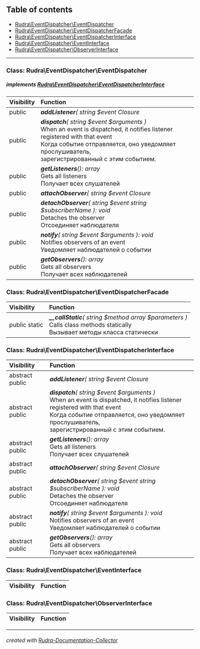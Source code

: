 ## Table of contents
- [Rudra\EventDispatcher\EventDispatcher](#rudra_eventdispatcher_eventdispatcher)
- [Rudra\EventDispatcher\EventDispatcherFacade](#rudra_eventdispatcher_eventdispatcherfacade)
- [Rudra\EventDispatcher\EventDispatcherInterface](#rudra_eventdispatcher_eventdispatcherinterface)
- [Rudra\EventDispatcher\EventInterface](#rudra_eventdispatcher_eventinterface)
- [Rudra\EventDispatcher\ObserverInterface](#rudra_eventdispatcher_observerinterface)
<hr>

<a id="rudra_eventdispatcher_eventdispatcher"></a>

### Class: Rudra\EventDispatcher\EventDispatcher
##### implements [Rudra\EventDispatcher\EventDispatcherInterface](#rudra_eventdispatcher_eventdispatcherinterface)
| Visibility | Function |
|:-----------|:---------|
|public|<em><strong>addListener</strong>( string $event  Closure|array $listener   $arguments ): void</em><br>Adds a listener for a specific event<br>Добавляет слушателя определенного события|
|public|<em><strong>dispatch</strong>( string $event   $arguments )</em><br>When an event is dispatched, it notifies listener registered with that event<br>Когда событие отправляется, оно уведомляет прослушиватель, <br>зарегистрированный с этим событием.|
|public|<em><strong>getListeners</strong>(): array</em><br>Gets all listeners<br>Получает всех слушателей|
|public|<em><strong>attachObserver</strong>( string $event  Closure|array $subscriber   $arguments ): void</em><br>Attaches an observer<br>Прикрепляет наблюдателя|
|public|<em><strong>detachObserver</strong>( string $event  string $subscriberName ): void</em><br>Detaches the observer<br>Отсоединяет наблюдателя|
|public|<em><strong>notify</strong>( string $event   $arguments ): void</em><br>Notifies observers of an event<br>Уведомляет наблюдателей о событии|
|public|<em><strong>getObservers</strong>(): array</em><br>Gets all observers<br>Получает всех наблюдателей|


<a id="rudra_eventdispatcher_eventdispatcherfacade"></a>

### Class: Rudra\EventDispatcher\EventDispatcherFacade
| Visibility | Function |
|:-----------|:---------|
|public static|<em><strong>__callStatic</strong>( string $method  array $parameters )</em><br>Calls class methods statically<br>Вызывает методы класса статически|


<a id="rudra_eventdispatcher_eventdispatcherinterface"></a>

### Class: Rudra\EventDispatcher\EventDispatcherInterface
| Visibility | Function |
|:-----------|:---------|
|abstract public|<em><strong>addListener</strong>( string $event  Closure|array $listener   $arguments ): void</em><br>Adds a listener for a specific event<br>Добавляет слушателя определенного события|
|abstract public|<em><strong>dispatch</strong>( string $event   $arguments )</em><br>When an event is dispatched, it notifies listener registered with that event<br>Когда событие отправляется, оно уведомляет прослушиватель, <br>зарегистрированный с этим событием.|
|abstract public|<em><strong>getListeners</strong>(): array</em><br>Gets all listeners<br>Получает всех слушателей|
|abstract public|<em><strong>attachObserver</strong>( string $event  Closure|array $subscriber   $arguments ): void</em><br>Attaches an observer<br>Прикрепляет наблюдателя|
|abstract public|<em><strong>detachObserver</strong>( string $event  string $subscriberName ): void</em><br>Detaches the observer<br>Отсоединяет наблюдателя|
|abstract public|<em><strong>notify</strong>( string $event   $arguments ): void</em><br>Notifies observers of an event<br>Уведомляет наблюдателей о событии|
|abstract public|<em><strong>getObservers</strong>(): array</em><br>Gets all observers<br>Получает всех наблюдателей|


<a id="rudra_eventdispatcher_eventinterface"></a>

### Class: Rudra\EventDispatcher\EventInterface
| Visibility | Function |
|:-----------|:---------|


<a id="rudra_eventdispatcher_observerinterface"></a>

### Class: Rudra\EventDispatcher\ObserverInterface
| Visibility | Function |
|:-----------|:---------|
<hr>

###### created with [Rudra-Documentation-Collector](#https://github.com/Jagepard/Rudra-Documentation-Collector)
